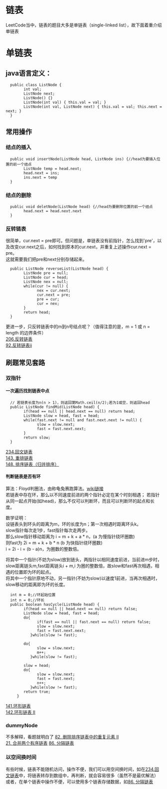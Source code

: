# 链表
LeetCode当中，链表的题目大多是单链表（single-linked list），故下面着重介绍单链表
# 单链表
## java语言定义：  

      public class ListNode {
            int val;
            ListNode next;
            ListNode() {}
            ListNode(int val) { this.val = val; }
            ListNode(int val, ListNode next) { this.val = val; this.next = next; }
      }
      
## 常用操作
### 结点的插入

      public void insertNode(ListNode head, ListNode ins) {//head为要插入位置的前一个结点
            ListNode temp = head.next;
            head.next = ins;
            ins.next = temp
      }  
      
### 结点的删除

      public void deletNode(ListNode head) {//head为要删除位置的前一个结点
            head.next = head.next.next
      }

### 反转链表
很简单，cur.next = pre即可。但问题是，单链表没有前指针，怎么找到'pre'，以及改变cur.next之后，如何找到原本的cur.next，并重复上述操作cur.next = pre。  
这就需要我们把pre和next分别存储起来。

      public ListNode reverseList(ListNode head) {
            ListNode pre = null;
            ListNode cur = head;
            ListNode nex = null;
            while(cur != null) {
                  nex = cur.next;
                  cur.next = pre;
                  pre = cur;
                  cur = nex;
            }
            return head;
      }

更进一步，只反转链表中的m到n号结点呢？（值得注意的是，m = 1 或 n = length 的边界条件）  
[206.反转链表](https://leetcode-cn.com/problems/reverse-linked-list/)   
[92.反转链表ii](https://leetcode-cn.com/problems/reverse-linked-list-ii/) 
## 刷题常见套路
### 双指针
#### 一次遍历找到链表中点

      // 若链表长度为n(n > 1)，则返回第Math.ceil(n/2);若为1或空，则返回head
      public ListNode findMid(ListNode head) {
            if(head == null || head.next == null) return head;
            ListNode slow = head, fast = head;
            while(fast.next != null and fast.next.next != null) {
                  slow = slow.next;
                  fast = fast.next.next;
            }
            return slow;
      }
  
[234.回文链表](https://leetcode-cn.com/problems/palindrome-linked-list/)  
[143. 重排链表](https://leetcode-cn.com/problems/reorder-list/)  
[148. 排序链表（归并排序）](https://leetcode-cn.com/problems/sort-list/)   
#### 判断链表是否有环
算法：Floyd判圈法，由称龟兔赛跑算法。[wiki链接](https://zh.wikipedia.org/wiki/Floyd%E5%88%A4%E5%9C%88%E7%AE%97%E6%B3%95)  
若链表中存在环，那么以不同速度前进的两个指针必定在某个时刻相遇；
若指针从同一起点开始(如head)，那么不仅可以判断环，而且可以判断环的起点和长度。  

数学证明：  
设链表头到环头的距离为m，环的长度为n；第一次相遇时距离环头k。  
slow指针每次走1步，fast指针每次走两步。  
那么slow指针移动距离为 i = m + k + a * n，(a 为慢指针绕环圈数)  
则fast为 2i = m + k + b * n (b 为快指针绕环圈数)  
i = 2i - i = (b - a)n，为圈数的整数倍。  

将其中一个指针(不妨为slow)放到链头，两指针以相同速度前进，当前进m步时，slow距离链头m,fast距离链头i + m,i 为圈的整数倍，故slow和fast再次相遇，相遇的位置即为环的起点。  
将其中一个指针原地不动，另一指针(不妨为slow)以速度1前进，当再次相遇时，slow移动的距离即为环的长度。  

      int m = 0;//环起始位置
      int n = 0;//环长
      public boolean hasCycle(ListNode head) {
            if(head == null || head.next == null) return false;
            ListNode slow = head, fast = head;
            do{
                  if(fast == null || fast.next == null) return false;
                  slow = slow.next;
                  fast = fast.next.next;
               }while(slow != fast);
            
            do{
                  slow = slow.next;
                  m++;
               }while(slow != fast);
               
            slow = head;
            do{
                  slow = slow.next;
                  fast = fast.next;
                  n++;
               }while(slow != fast);
            return true;
         }

[141.环形链表](https://leetcode-cn.com/problems/linked-list-cycle/)  
[142.环形链表 II](https://leetcode-cn.com/problems/linked-list-cycle-ii/)  
### dummyNode
不多解释，看题就明白了
[82. 删除排序链表中的重复元素 II](https://leetcode-cn.com/problems/remove-duplicates-from-sorted-list-ii/)  
[21. 合并两个有序链表](https://leetcode-cn.com/problems/merge-two-sorted-lists)
[86. 分隔链表](https://leetcode-cn.com/problems/partition-list/)  

### 以空间换时间
有些时候，链表不能随机访问，操作不便，我们可以用空间换时间，如在[234.回文链表](https://leetcode-cn.com/problems/palindrome-linked-list/)中，将链表转存到数组中，再判断，就会容易很多（虽然不是最优解法）
或者，在单个链表中操作不便，可以使用多个链表存储数据，如[86. 分隔链表](https://leetcode-cn.com/problems/partition-list/)  
            


      

            
